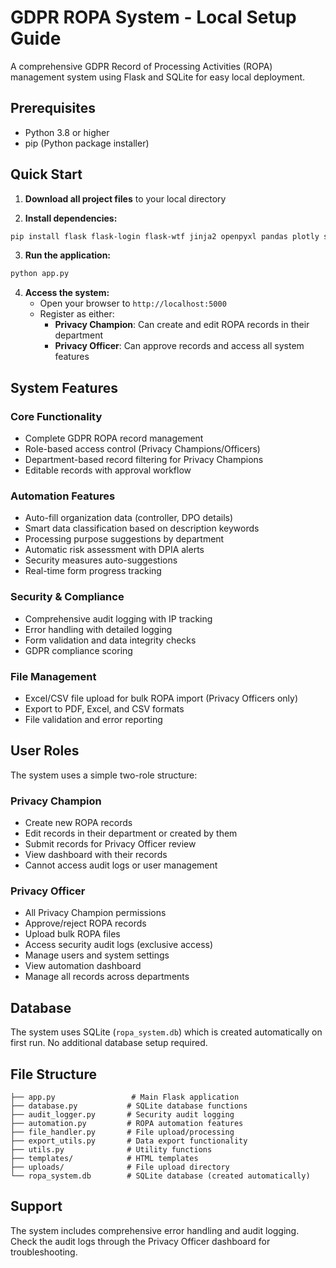 # GDPR ROPA System - Local Setup Guide

A comprehensive GDPR Record of Processing Activities (ROPA) management system using Flask and SQLite for easy local deployment.

## Prerequisites

- Python 3.8 or higher
- pip (Python package installer)

## Quick Start

1. **Download all project files** to your local directory

2. **Install dependencies:**
```bash
pip install flask flask-login flask-wtf jinja2 openpyxl pandas plotly sqlalchemy werkzeug wtforms
```

3. **Run the application:**
```bash
python app.py
```

4. **Access the system:**
   - Open your browser to `http://localhost:5000`
   - Register as either:
     - **Privacy Champion**: Can create and edit ROPA records in their department
     - **Privacy Officer**: Can approve records and access all system features

## System Features

### Core Functionality
- Complete GDPR ROPA record management
- Role-based access control (Privacy Champions/Officers)  
- Department-based record filtering for Privacy Champions
- Editable records with approval workflow

### Automation Features
- Auto-fill organization data (controller, DPO details)
- Smart data classification based on description keywords
- Processing purpose suggestions by department
- Automatic risk assessment with DPIA alerts
- Security measures auto-suggestions
- Real-time form progress tracking

### Security & Compliance
- Comprehensive audit logging with IP tracking
- Error handling with detailed logging
- Form validation and data integrity checks
- GDPR compliance scoring

### File Management
- Excel/CSV file upload for bulk ROPA import (Privacy Officers only)
- Export to PDF, Excel, and CSV formats
- File validation and error reporting

## User Roles

The system uses a simple two-role structure:

### Privacy Champion
- Create new ROPA records
- Edit records in their department or created by them
- Submit records for Privacy Officer review
- View dashboard with their records
- Cannot access audit logs or user management

### Privacy Officer  
- All Privacy Champion permissions
- Approve/reject ROPA records
- Upload bulk ROPA files
- Access security audit logs (exclusive access)
- Manage users and system settings
- View automation dashboard
- Manage all records across departments

## Database

The system uses SQLite (`ropa_system.db`) which is created automatically on first run. No additional database setup required.

## File Structure

```
├── app.py                 # Main Flask application
├── database.py           # SQLite database functions
├── audit_logger.py       # Security audit logging
├── automation.py         # ROPA automation features
├── file_handler.py       # File upload/processing
├── export_utils.py       # Data export functionality
├── utils.py              # Utility functions
├── templates/            # HTML templates
├── uploads/              # File upload directory
└── ropa_system.db        # SQLite database (created automatically)
```

## Support

The system includes comprehensive error handling and audit logging. Check the audit logs through the Privacy Officer dashboard for troubleshooting.